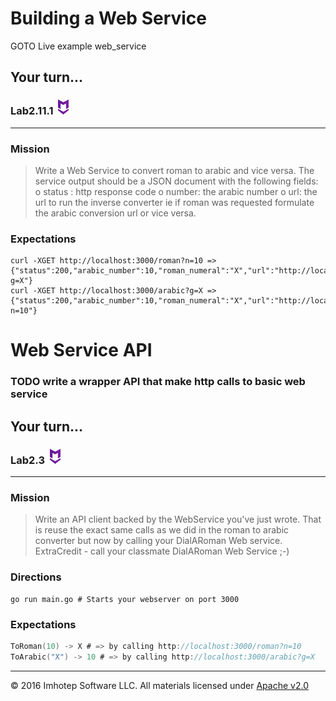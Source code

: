 # Building a Web Service

GOTO Live example web_service

## Your turn...

### Lab2.11.1 ![alt text](https://github.com/adam-p/markdown-here/raw/master/src/common/images/icon24.png "Lab2.11.1") 
---

### Mission
> Write a Web Service to convert roman to arabic and vice versa. 
> The service output should be a JSON document with the following fields:
> o status : http response code
> o number: the arabic number
> o url: the url to run the inverse converter 
ie if roman was requested formulate the arabic conversion url or vice versa.

### Expectations

```shell
curl -XGET http://localhost:3000/roman?n=10 => {"status":200,"arabic_number":10,"roman_numeral":"X","url":"http://localhost:8080/arabic?g=X"}
curl -XGET http://localhost:3000/arabic?g=X => {"status":200,"arabic_number":10,"roman_numeral":"X","url":"http://localhost:8080/roman?n=10"}
```

# Web Service API

### TODO write a wrapper API that make http calls to basic web service

## Your turn...

### Lab2.3 ![alt text](https://github.com/adam-p/markdown-here/raw/master/src/common/images/icon24.png "Lab2.3") 
---

### Mission
> Write an API client backed by the WebService you've just wrote. That is reuse the exact same calls as we did in 
> the roman to arabic converter but now by calling your DialARoman Web service.
> ExtraCredit - call your classmate DialARoman Web Service ;-)

### Directions

```shell
go run main.go # Starts your webserver on port 3000
```

### Expectations

```go
ToRoman(10) -> X # => by calling http://localhost:3000/roman?n=10
ToArabic("X") -> 10 # => by calling http://localhost:3000/arabic?g=X
```

---
© 2016 Imhotep Software LLC. All materials licensed under [Apache v2.0](http://www.apache.org/licenses/LICENSE-2.0)
